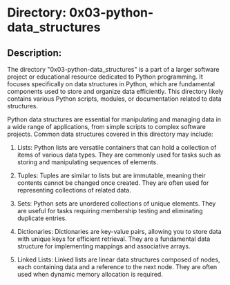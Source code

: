 # Directory: 0x03-python-data_structures

## Description:
The directory "0x03-python-data_structures" is a part of a larger software project or educational resource dedicated to Python programming. It focuses specifically on data structures in Python, which are fundamental components used to store and organize data efficiently. This directory likely contains various Python scripts, modules, or documentation related to data structures.

Python data structures are essential for manipulating and managing data in a wide range of applications, from simple scripts to complex software projects. Common data structures covered in this directory may include:

1. Lists: Python lists are versatile containers that can hold a collection of items of various data types. They are commonly used for tasks such as storing and manipulating sequences of elements.

2. Tuples: Tuples are similar to lists but are immutable, meaning their contents cannot be changed once created. They are often used for representing collections of related data.

3. Sets: Python sets are unordered collections of unique elements. They are useful for tasks requiring membership testing and eliminating duplicate entries.

4. Dictionaries: Dictionaries are key-value pairs, allowing you to store data with unique keys for efficient retrieval. They are a fundamental data structure for implementing mappings and associative arrays.

5. Linked Lists: Linked lists are linear data structures composed of nodes, each containing data and a reference to the next node. They are often used when dynamic memory allocation is required.



